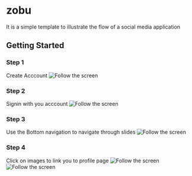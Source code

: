# zobu

It is a simple template to illustrate the flow of a social media application

## Getting Started

### Step 1
Create Acccount 
![Follow the screen](./asset/images/1.png)

### Step 2
Signin with you acccount 
![Follow the screen](./asset/images/2.png)

### Step 3
Use the Bottom navigation to navigate through slides 
![Follow the screen](./asset/images/3.png)

### Step 4
Click on images to link you to profile page 
![Follow the screen](./asset/images/4.png)
![Follow the screen](./asset/images/5.png)


